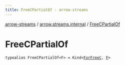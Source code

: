 ```yaml
---
title: FreeCPartialOf - arrow-streams
---
```


[arrow-streams](../index.html) / [arrow.streams.internal](index.html) / [FreeCPartialOf](./-free-c-partial-of.html)

# FreeCPartialOf

`typealias FreeCPartialOf<F> = Kind<`[`ForFreeC`](-for-free-c.html)`, `[`F`](-free-c-partial-of.html#F)`>`